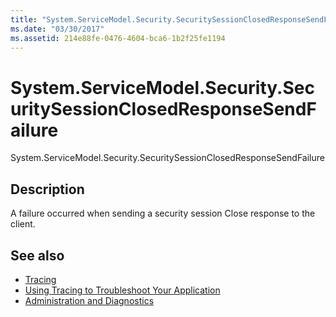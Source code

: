 ```yaml
---
title: "System.ServiceModel.Security.SecuritySessionClosedResponseSendFailure"
ms.date: "03/30/2017"
ms.assetid: 214e88fe-0476-4604-bca6-1b2f25fe1194
---
```

# System.ServiceModel.Security.SecuritySessionClosedResponseSendFailure
System.ServiceModel.Security.SecuritySessionClosedResponseSendFailure  
  
## Description  
 A failure occurred when sending a security session Close response to the client.  
  
## See also

- [Tracing](index.md)
- [Using Tracing to Troubleshoot Your Application](using-tracing-to-troubleshoot-your-application.md)
- [Administration and Diagnostics](../index.md)
